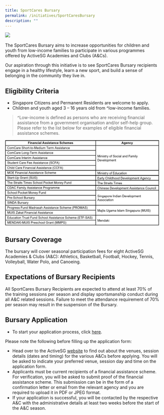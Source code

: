 ```yaml
---
title: SportCares Bursary
permalink: /initiatives/SportCaresBursary
description: ""
---
```

![](/images/communities-of-care-1.jpg)




The SportCares Bursary aims to increase opportunities for children and youth from low-income families to participate in various programmes offered by ActiveSG Academies and Clubs (A&Cs). 

Our aspiration through this initiative is to see SportCares Bursary recipients engage in a healthy lifestyle, learn a new sport, and build a sense of belonging in the community they live in.   

**Eligibility** **Criteria**
-
* Singapore Citizens and Permanent Residents are welcome to apply. 
* Children and youth aged 3 – 16 years old from ^low-income families.
> ^Low-income is defined as persons who are receiving financial assistance from a government organisation and/or self-help group. Please refer to the list below for examples of eligible financial assistance schemes.


![Financial Assistance Schemes](/images/FA%20Schemes_Website.png)

**Bursary** **Coverage** 
-
The bursary will cover seasonal participation fees for eight ActiveSG Academies & Clubs (A&C): Athletics, Basketball, Football, Hockey, Tennis, Volleyball, Water Polo, and Canoeing. 

**Expectations of Bursary Recipients**
-
All SportCares Bursary Recipients are expected to attend at least 70% of the training sessions per season and display sportsmanship conduct during all A&C related sessions. Failure to meet the attendance requirement of 70% per season may result in the suspension of the Bursary. 


**Bursary Application**
-
* To start your application process, click [here](https://go.gov.sg/sportcaresbursaries-applicationform).  

Please note the following before filling up the application form:
* Head over to the ActiveSG [website](https://www.myactivesg.com/programmes/academy) to find out about the venues, session details (dates and timing) for the various A&Cs before applying. You will be asked to indicate your preferred venue, session day and time on the application form. 
* Applicants must be current recipients of a financial assistance scheme. For verification, you will be asked to submit proof of the financial assistance scheme. This submission can be in the form of a confirmation letter or email from the relevant agency and you are required to upload it in PDF or JPEG format.
* If your application is successful, you will be contacted by the respective A&C with the administrative details at least two weeks before the start of the A&C season.